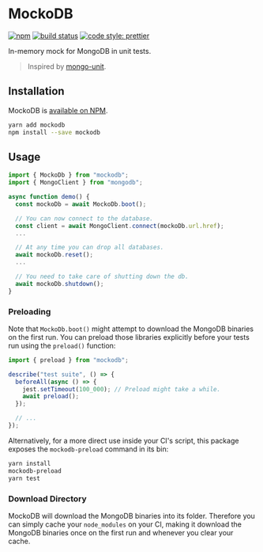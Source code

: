 # MockoDB

[![npm](https://img.shields.io/npm/v/mockodb.svg)][npm]
[![build status](https://travis-ci.org/Y0hy0h/mockodb.svg?branch=master)](https://travis-ci.org/Y0hy0h/mockodb)
[![code style: prettier](https://img.shields.io/badge/code_style-prettier-ff69b4.svg)](https://prettier.io/)

In-memory mock for MongoDB in unit tests.

> Inspired by [mongo-unit].

## Installation

MockoDB is [available on NPM][npm].

```bash
yarn add mockodb
npm install --save mockodb
```

## Usage

```typescript
import { MockoDb } from "mockodb";
import { MongoClient } from "mongodb";

async function demo() {
  const mockoDb = await MockoDb.boot();

  // You can now connect to the database.
  const client = await MongoClient.connect(mockoDb.url.href);
  ...

  // At any time you can drop all databases.
  await mockoDb.reset();
  ...

  // You need to take care of shutting down the db.
  await mockoDb.shutdown();
}
```

### Preloading

Note that `MockoDb.boot()` might attempt to download the MongoDB binaries on the
first run. You can preload those libraries explicitly before your tests run
using the `preload()` function:

```typescript
import { preload } from "mockodb";

describe("test suite", () => {
  beforeAll(async () => {
    jest.setTimeout(100_000); // Preload might take a while.
    await preload();
  });

  // ...
});
```

Alternatively, for a more direct use inside your CI's script, this package
exposes the `mockodb-preload` command in its bin:

```bash
yarn install
mockodb-preload
yarn test
```

### Download Directory

MockoDB will download the MongoDB binaries into its folder. Therefore you can
simply cache your `node_modules` on your CI, making it download the MongoDB
binaries once on the first run and whenever you clear your cache.

[npm]: https://www.npmjs.com/package/mockodb
[mongo-unit]: https://github.com/mikhail-angelov/mongo-unit
